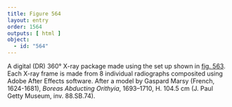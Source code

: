 ```yaml
---
title: Figure 564
layout: entry
order: 1564
outputs: [ html ]
object:
  - id: "564"
---
```


A digital (DR) 360° X-ray package made using the set up shown in [fig. 563](/visual-atlas/563/). Each X-ray frame is made from 8 individual radiographs composited using Adobe After Effects software. After a model by Gaspard Marsy (French, 1624-1681), *Boreas Abducting Orithyia*, 1693–1710, H. 104.5 cm (J. Paul Getty Museum, inv. 88.SB.74).
